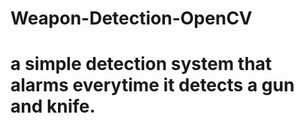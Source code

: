 # Weapon-Detection-OpenCV
<h1>a simple detection system that alarms everytime it detects a gun and knife.</h1>
